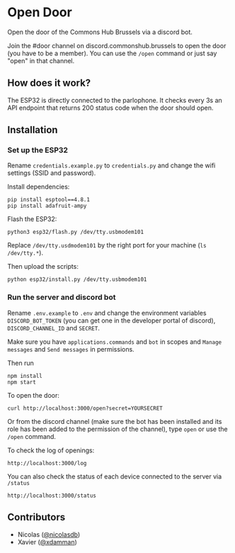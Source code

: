 # Open Door
Open the door of the Commons Hub Brussels via a discord bot.

Join the #door channel on discord.commonshub.brussels to open the door (you have to be a member).
You can use the `/open` command or just say "open" in that channel.

## How does it work?
The ESP32 is directly connected to the parlophone. It checks every 3s an API endpoint that returns 200 status code when the door should open.

## Installation

### Set up the ESP32

Rename `credentials.example.py` to `credentials.py` and change the wifi settings (SSID and password).

Install dependencies:

```
pip install esptool==4.8.1
pip install adafruit-ampy
```

Flash the ESP32:

```
python3 esp32/flash.py /dev/tty.usbmodem101
```

Replace `/dev/tty.usdmodem101` by the right port for your machine (`ls /dev/tty.*`).

Then upload the scripts:

```
python esp32/install.py /dev/tty.usbmodem101
```

### Run the server and discord bot

Rename `.env.example` to `.env` and change the environment variables `DISCORD_BOT_TOKEN` (you can get one in the developer portal of discord), `DISCORD_CHANNEL_ID` and `SECRET`.

Make sure you have `applications.commands` and `bot` in scopes and `Manage messages` and `Send messages` in permissions.

Then run

```
npm install
npm start
```

To open the door:

```
curl http://localhost:3000/open?secret=YOURSECRET
```

Or from the discord channel (make sure the bot has been installed and its role has been added to the permission of the channel), type `open` or use the `/open` command.

To check the log of openings:

```
http://localhost:3000/log
```

You can also check the status of each device connected to the server via `/status`

```
http://localhost:3000/status
```

## Contributors

- Nicolas ([@nicolasdb](https://github.com/nicolasdb))
- Xavier ([@xdamman](https://github.com/xdamman))
